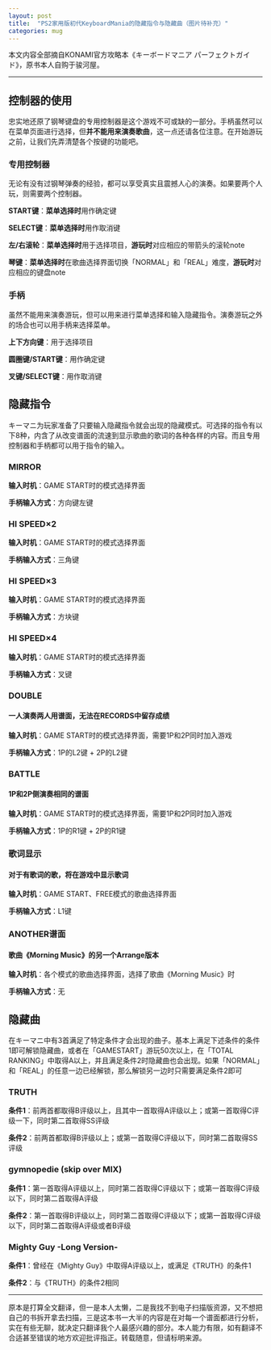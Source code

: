 ```yaml
---
layout: post
title:  "PS2家用版初代KeyboardMania的隐藏指令与隐藏曲（图片待补充）"
categories: mug
---
```


本文内容全部摘自KONAMI官方攻略本《キーボードマニア パーフェクトガイド》，原书本人自购于骏河屋。

---

## 控制器的使用

忠实地还原了钢琴键盘的专用控制器是这个游戏不可或缺的一部分。手柄虽然可以在菜单页面进行选择，但**并不能用来演奏歌曲**，这一点还请各位注意。在开始游玩之前，让我们先弄清楚各个按键的功能吧。

### 专用控制器

无论有没有过钢琴弹奏的经验，都可以享受真实且震撼人心的演奏。如果要两个人玩，则需要两个控制器。

**START键**：**菜单选择时**用作确定键

**SELECT键**：**菜单选择时**用作取消键

**左/右滚轮**：**菜单选择时**用于选择项目，**游玩时**对应相应的带箭头的滚轮note

**琴键**：**菜单选择时**在歌曲选择界面切换「NORMAL」和「REAL」难度，**游玩时**对应相应的键盘note

### 手柄

虽然不能用来演奏游玩，但可以用来进行菜单选择和输入隐藏指令。演奏游玩之外的场合也可以用手柄来选择菜单。

**上下方向键**：用于选择项目

**圆圈键/START键**：用作确定键

**叉键/SELECT键**：用作取消键

## 隐藏指令

キーマニ为玩家准备了只要输入隐藏指令就会出现的隐藏模式。可选择的指令有以下8种，内含了从改变谱面的流速到显示歌曲的歌词的各种各样的内容。而且专用控制器和手柄都可以用于指令的输入。

### MIRROR

**输入时机**：GAME START时的模式选择界面

**手柄输入方式**：方向键左键

### HI SPEED×2

**输入时机**：GAME START时的模式选择界面

**手柄输入方式**：三角键

### HI SPEED×3

**输入时机**：GAME START时的模式选择界面

**手柄输入方式**：方块键

### HI SPEED×4

**输入时机**：GAME START时的模式选择界面

**手柄输入方式**：叉键

### DOUBLE

#### 一人演奏两人用谱面，无法在RECORDS中留存成绩        

**输入时机**：GAME START时的模式选择界面，需要1P和2P同时加入游戏

**手柄输入方式**：1P的L2键 + 2P的L2键

### BATTLE

#### 1P和2P侧演奏相同的谱面

**输入时机**：GAME START时的模式选择界面，需要1P和2P同时加入游戏

**手柄输入方式**：1P的R1键 + 2P的R1键

### 歌词显示

#### 对于有歌词的歌，将在游戏中显示歌词

**输入时机**：GAME START、FREE模式的歌曲选择界面

**手柄输入方式**：L1键

### ANOTHER谱面

#### 歌曲《Morning Music》的另一个Arrange版本

**输入时机**：各个模式的歌曲选择界面，选择了歌曲《Morning Music》时

**手柄输入方式**：无

## 隐藏曲

在キーマニ中有3首满足了特定条件才会出现的曲子。基本上满足下述条件的条件1即可解锁隐藏曲，或者在「GAMESTART」游玩50次以上，在「TOTAL RANKING」中取得A以上，并且满足条件2时隐藏曲也会出现。如果「NORMAL」和「REAL」的任意一边已经解锁，那么解锁另一边时只需要满足条件2即可

### TRUTH

**条件1**：前两首都取得B评级以上，且其中一首取得A评级以上；或第一首取得C评级一下，同时第二首取得SS评级

**条件2**：前两首都取得B评级以上；或第一首取得C评级以下，同时第二首取得SS评级

### gymnopedie (skip over MIX)

**条件1**：第一首取得A评级以上，同时第二首取得C评级以下；或第一首取得C评级以下，同时第二首取得A评级

**条件2**：第一首取得B评级以上，同时第二首取得C评级以下；或第一首取得C评级以下，同时第二首取得A评级或者B评级

### Mighty Guy -Long Version-

**条件1**：曾经在《Mighty Guy》中取得A评级以上，或满足《TRUTH》的条件1

**条件2**：与《TRUTH》的条件2相同

---

原本是打算全文翻译，但一是本人太懒，二是我找不到电子扫描版资源，又不想把自己的书拆开拿去扫描，三是这本书一大半的内容是在对每一个谱面都进行分析，实在有些无聊，就决定只翻译我个人最感兴趣的部分。本人能力有限，如有翻译不合适甚至错误的地方欢迎批评指正。转载随意，但请标明来源。
